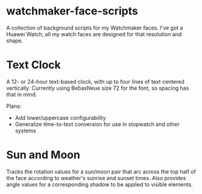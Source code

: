 # watchmaker-face-scripts
A collection of background scripts for my Watchmaker faces.
I've got a Huawei Watch, all my watch faces are designed for that resolution and shape.


# Text Clock
A 12- or 24-hour text-based clock, with up to four lines of text centered vertically. Currently using BebasNeue size 72 for the font, so spacing has that in mind.

Plans:
- Add lower/uppercase configurability
- Generalize time-to-text conversion for use in stopwatch and other systems

# Sun and Moon
Tracks the rotation values for a sun/moon pair that arc across the top half of the face according to weather's sunrise and sunset times. Also provides angle values for a corresponding shadow to be applied to visible elements.
